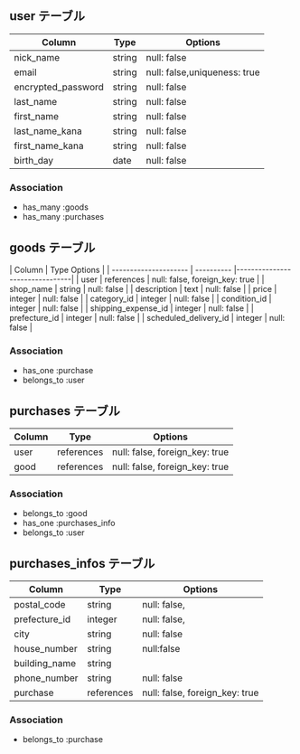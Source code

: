 ## user テーブル

| Column             | Type   | Options                      |
| ------------------ | ------ | ---------------------------- |
| nick_name          | string | null: false                  |
| email              | string | null: false,uniqueness: true |
| encrypted_password | string | null: false                  |
| last_name          | string | null: false                  |
| first_name         | string | null: false                  |
| last_name_kana     | string | null: false                  |
| first_name_kana    | string | null: false                  |
| birth_day          | date   | null: false                  |
### Association

- has_many :goods
- has_many :purchases

## goods テーブル

| Column                | Type          Options                        |
| --------------------- | ---------- |--------------------------------|
| user                  | references | null: false, foreign_key: true |
| shop_name             | string     | null: false                    |
| description           | text       | null: false                    |
| price                 | integer    | null: false                    |
| category_id           | integer    | null: false                    |
| condition_id          | integer    | null: false                    |
| shipping_expense_id   | integer    | null: false                    |
| prefecture_id         | integer    | null: false                    |
| scheduled_delivery_id | integer    | null: false                    |
### Association
- has_one :purchase
- belongs_to :user

## purchases テーブル

| Column   | Type       | Options                        |
| -------- | ---------- | ------------------------------ |
| user     | references | null: false, foreign_key: true |
| good     | references | null: false, foreign_key: true |
### Association

- belongs_to :good
- has_one :purchases_info
- belongs_to :user

## purchases_infos テーブル

| Column         | Type       | Options                        |
| -------------- | -----------| ------------------------------ |
| postal_code    | string     | null: false,                   |
| prefecture_id  | integer    | null: false,                   |
| city           | string     | null: false                    |
| house_number   | string     | null:false                     |
| building_name  | string     |                                |
| phone_number   | string     | null: false                    |
| purchase       | references | null: false, foreign_key: true |
### Association
- belongs_to :purchase
